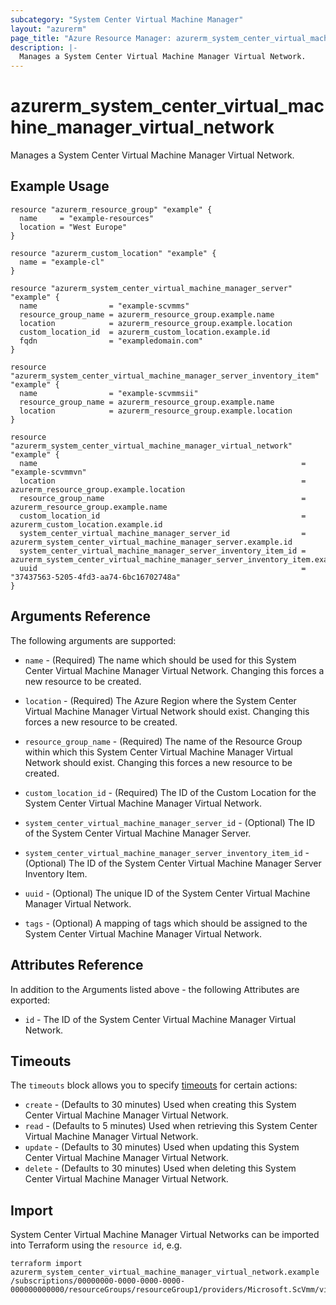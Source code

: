 ```yaml
---
subcategory: "System Center Virtual Machine Manager"
layout: "azurerm"
page_title: "Azure Resource Manager: azurerm_system_center_virtual_machine_manager_virtual_network"
description: |-
  Manages a System Center Virtual Machine Manager Virtual Network.
---
```


# azurerm_system_center_virtual_machine_manager_virtual_network

Manages a System Center Virtual Machine Manager Virtual Network.

## Example Usage

```hcl
resource "azurerm_resource_group" "example" {
  name     = "example-resources"
  location = "West Europe"
}

resource "azurerm_custom_location" "example" {
  name = "example-cl"
}

resource "azurerm_system_center_virtual_machine_manager_server" "example" {
  name                = "example-scvmms"
  resource_group_name = azurerm_resource_group.example.name
  location            = azurerm_resource_group.example.location
  custom_location_id  = azurerm_custom_location.example.id
  fqdn                = "exampledomain.com"
}

resource "azurerm_system_center_virtual_machine_manager_server_inventory_item" "example" {
  name                = "example-scvmmsii"
  resource_group_name = azurerm_resource_group.example.name
  location            = azurerm_resource_group.example.location
}

resource "azurerm_system_center_virtual_machine_manager_virtual_network" "example" {
  name                                                           = "example-scvmmvn"
  location                                                       = azurerm_resource_group.example.location
  resource_group_name                                            = azurerm_resource_group.example.name
  custom_location_id                                             = azurerm_custom_location.example.id
  system_center_virtual_machine_manager_server_id                = azurerm_system_center_virtual_machine_manager_server.example.id
  system_center_virtual_machine_manager_server_inventory_item_id = azurerm_system_center_virtual_machine_manager_server_inventory_item.example.id
  uuid                                                           = "37437563-5205-4fd3-aa74-6bc16702748a"
}
```

## Arguments Reference

The following arguments are supported:

* `name` - (Required) The name which should be used for this System Center Virtual Machine Manager Virtual Network. Changing this forces a new resource to be created.

* `location` - (Required) The Azure Region where the System Center Virtual Machine Manager Virtual Network should exist. Changing this forces a new resource to be created.

* `resource_group_name` - (Required) The name of the Resource Group within which this System Center Virtual Machine Manager Virtual Network should exist. Changing this forces a new resource to be created.

* `custom_location_id` - (Required) The ID of the Custom Location for the System Center Virtual Machine Manager Virtual Network.

* `system_center_virtual_machine_manager_server_id` - (Optional) The ID of the System Center Virtual Machine Manager Server.

* `system_center_virtual_machine_manager_server_inventory_item_id` - (Optional) The ID of the System Center Virtual Machine Manager Server Inventory Item.

* `uuid` - (Optional) The unique ID of the System Center Virtual Machine Manager Virtual Network.

* `tags` - (Optional) A mapping of tags which should be assigned to the System Center Virtual Machine Manager Virtual Network.

## Attributes Reference

In addition to the Arguments listed above - the following Attributes are exported:

* `id` - The ID of the System Center Virtual Machine Manager Virtual Network.

## Timeouts

The `timeouts` block allows you to specify [timeouts](https://www.terraform.io/docs/configuration/resources.html#timeouts) for certain actions:

* `create` - (Defaults to 30 minutes) Used when creating this System Center Virtual Machine Manager Virtual Network.
* `read` - (Defaults to 5 minutes) Used when retrieving this System Center Virtual Machine Manager Virtual Network.
* `update` - (Defaults to 30 minutes) Used when updating this System Center Virtual Machine Manager Virtual Network.
* `delete` - (Defaults to 30 minutes) Used when deleting this System Center Virtual Machine Manager Virtual Network.

## Import

System Center Virtual Machine Manager Virtual Networks can be imported into Terraform using the `resource id`, e.g.

```shell
terraform import azurerm_system_center_virtual_machine_manager_virtual_network.example /subscriptions/00000000-0000-0000-0000-000000000000/resourceGroups/resourceGroup1/providers/Microsoft.ScVmm/virtualNetworks/virtualNetwork1
```
